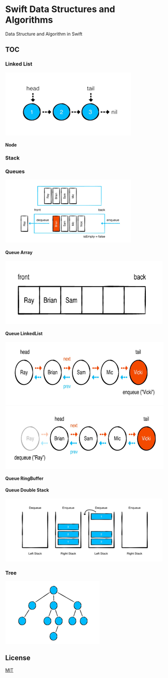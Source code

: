 # Swift Data Structures and Algorithms

Data Structure and Algorithm in Swift

## TOC
### Linked List
<img src="Resources/LinkedList.png" width="400" height="200">

#### Node

### Stack

### Queues
<img src="Resources/Queue.png" width="400" height="200">

#### Queue Array
<img src="Resources/QueueArray.png" width="500" height="200">

#### Queue LinkedList
<img src="Resources/QueueLinkedList1.png" width="600" height="200">
<img src="Resources/QueueLinkedList2.png" width="600" height="200">

#### Queue RingBuffer

#### Queue Double Stack

<img src="/Resources/QueueStack.png" width="500" height="200">

### Tree
<img src="/Resources/Tree.png" width="300" height="200">
	
## License
[MIT](https://choosealicense.com/licenses/mit/)
